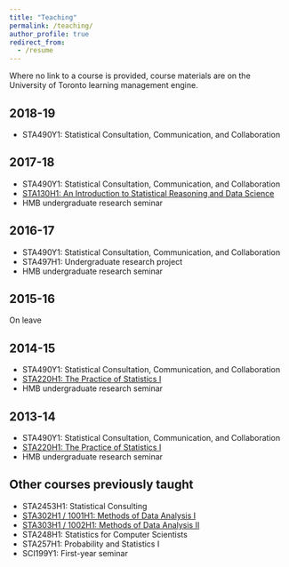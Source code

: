 ```yaml
---
title: "Teaching"
permalink: /teaching/
author_profile: true
redirect_from:
  - /resume
---
```


Where no link to a course is provided, course materials are on the University of Toronto learning management engine.

## 2018-19

* STA490Y1: Statistical Consultation, Communication, and Collaboration

## 2017-18

* STA490Y1: Statistical Consultation, Communication, and Collaboration
* [STA130H1: An Introduction to Statistical Reasoning and Data Science](http://www.sta130.utstat.utoronto.ca)
* HMB undergraduate research seminar 

## 2016-17

* STA490Y1: Statistical Consultation, Communication, and Collaboration
* STA497H1: Undergraduate research project
* HMB undergraduate research seminar 

## 2015-16

On leave

## 2014-15

* STA490Y1: Statistical Consultation, Communication, and Collaboration
* [STA220H1: The Practice of Statistics I](http://sta220.utstat.utoronto.ca)
* HMB undergraduate research seminar 

## 2013-14

* STA490Y1: Statistical Consultation, Communication, and Collaboration
* [STA220H1: The Practice of Statistics I](http://sta220.utstat.utoronto.ca)
* HMB undergraduate research seminar 

## Other courses previously taught

* STA2453H1: Statistical Consulting
* [STA302H1 / 1001H1: Methods of Data Analysis I](http://www.utstat.utoronto.ca/alisong/Teaching/1112/Sta302/sta302.html)
* [STA303H1 / 1002H1: Methods of Data Analysis II](http://www.utstat.utoronto.ca/alisong/Teaching/1112/Sta302/sta302.html)
* STA248H1: Statistics for Computer Scientists
* STA257H1: Probability and Statistics I
* SCI199Y1: First-year seminar



